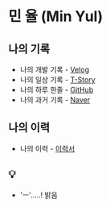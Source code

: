 # 민 율 (Min Yul)

## 나의 기록 
- 나의 개발 기록 - [Velog](https://velog.io/@minyul)
- 나의 일상 기록 - [T-Story](https://m-yul.tistory.com)
- 나의 하루 한줄 - [GitHub](https://github.com/minyul/Diary)
- 나의 과거 기록 - [Naver](https://blog.naver.com/ggomjae)
## 나의 이력
- 나의 이력 - [이력서](https://github.com/minyul/MINYUL_RESUME)
## 💡
- 'ㅡ'.....! 밝음 
